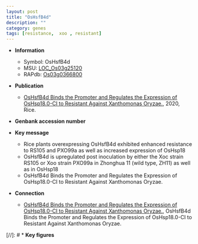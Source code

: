```yaml
---
layout: post
title: "OsHsfB4d"
description: ""
category: genes
tags: [resistance,  xoo , resistant]
---
```


* **Information**  
    + Symbol: OsHsfB4d  
    + MSU: [LOC_Os03g25120](http://rice.plantbiology.msu.edu/cgi-bin/ORF_infopage.cgi?orf=LOC_Os03g25120)  
    + RAPdb: [Os03g0366800](http://rapdb.dna.affrc.go.jp/viewer/gbrowse_details/irgsp1?name=Os03g0366800)  

* **Publication**  
    + [OsHsfB4d Binds the Promoter and Regulates the Expression of OsHsp18.0-CI to Resistant Against Xanthomonas Oryzae.](http://www.ncbi.nlm.nih.gov/pubmed?term=OsHsfB4d+Binds+the+Promoter+and+Regulates+the+Expression+of+OsHsp18.0-CI+to+Resistant+Against+Xanthomonas+Oryzae.%5BTitle%5D), 2020, Rice.

* **Genbank accession number**  

* **Key message**  
    + Rice plants overexpressing OsHsfB4d exhibited enhanced resistance to RS105 and PXO99a as well as increased expression of OsHsp18
    + OsHsfB4d is upregulated post inoculation by either the Xoc strain RS105 or Xoo strain PXO99a in Zhonghua 11 (wild type, ZH11) as well as in OsHsp18
    + OsHsfB4d Binds the Promoter and Regulates the Expression of OsHsp18.0-CI to Resistant Against Xanthomonas Oryzae.

* **Connection**  
    + [OsHsfB4d Binds the Promoter and Regulates the Expression of OsHsp18.0-CI to Resistant Against Xanthomonas Oryzae.](http://www.ncbi.nlm.nih.gov/pubmed?term=OsHsfB4d+Binds+the+Promoter+and+Regulates+the+Expression+of+OsHsp18.0-CI+to+Resistant+Against+Xanthomonas+Oryzae.%5BTitle%5D), OsHsfB4d Binds the Promoter and Regulates the Expression of OsHsp18.0-CI to Resistant Against Xanthomonas Oryzae.

[//]: # * **Key figures**  


